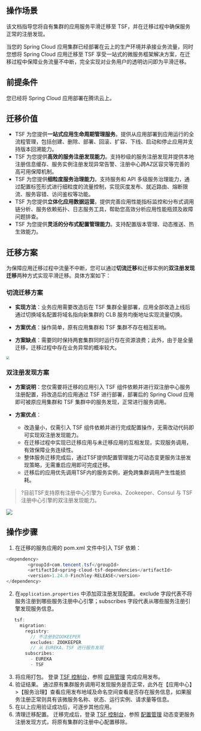 ## 操作场景
该文档指导您将自有集群的应用服务平滑迁移至 TSF，并在迁移过程中确保服务正常的注册发现。

当您的 Spring Cloud 应用集群已经部署在云上的生产环境并承接业务流量，同时您想将 Spring Cloud 应用迁移至 TSF 享受一站式的微服务框架解决方案，在迁移过程中保障业务流量不中断，完全实现对业务用户的透明访问即为平滑迁移。

## 前提条件
您已经将 Spring Cloud 应用部署在腾讯云上。

## 迁移价值
- TSF 为您提供**一站式应用生命周期管理服务**。提供从应用部署到应用运行的全流程管理，包括创建、删除、部署、回滚、扩容、下线、启动和停止应用并支持版本回溯能力。
- TSF 为您提供**高效的服务注册发现能力**。支持秒级的服务注册发现并提供本地注册信息缓存、服务实例注册发现异常告警、注册中心跨AZ区容灾等完善的高可用保障机制。
- TSF 为您提供**细粒度服务治理能力**。支持服务和 API 多级服务治理能力，通过配置标签形式进行细粒度的流量控制，实现灰度发布、就近路由、熔断限流、服务容错、访问鉴权等功能。
- TSF 为您提供**立体化应用数据运营**。提供完善应用性能指标监控和分布式调用链分析、服务依赖拓扑、日志服务工具，帮助您高效分析应用性能瓶颈及故障问题排查。
- TSF 为您提供**灵活的分布式配置管理能力**。支持配置版本管理、动态推送、热生效能力。

## 迁移方案

为保障应用迁移过程中流量不中断，您可以通过**切流迁移**和迁移实例的**双注册发现迁移**两种方式实现平滑迁移。具体方案如下：

### 切流迁移方案

- **实现方法**：业务应用需要改造后在 TSF 集群全量部署，应用全部改造上线后通过切换域名配置将域名指向新集群的 CLB 服务均衡地址实现流量切换。

- **方案优点**：操作简单，原有应用集群和 TSF 集群不存在相互影响。

- **方案缺点**：需要同时保持两套集群同时运行存在资源浪费；此外，由于是全量迁移，迁移过程中存在业务异常的概率较大。
<img src="https://main.qcloudimg.com/raw/be6ba70d616b9fdd551210ab6b4465eb.png" style="zoom:50%;" />


### 双注册发现方案

- **方案说明**：您仅需要将迁移的应用引入 TSF 组件依赖并进行双注册中心服务注册配置，将改造后的应用通过 TSF 进行部署，部署后的 Spring Cloud 应用即可被原应用集群和 TSF 集群中的服务发现，正常进行服务调用。

- **方案优点**：
	- 改造量小，仅需引入 TSF 组件依赖并进行完成配置操作，无需改动代码即可实现双注册发现能力。
	- 在迁移过程中实现已迁移应用与未迁移应用的互相发现，实现服务调用，有效保障业务连续性。
	- 整体服务迁移完成后，通过TSF提供配置管理能力可动态变更服务注册发现策略，无需重启应用即可完成迁移。
	- 迁移后的应用优先调用TSF内的服务实例，避免跨集群调用产生性能损耗。

>?目前TSF支持原有注册中心引擎为 Eureka、Zookeeper、Consul 与 TSF 注册中心引擎的双注册发现能力。

![](https://main.qcloudimg.com/raw/57b9e0414034af40f1cee3278160d647.png)

## 操作步骤
1. 在迁移的服务应用的 pom.xml 文件中引入 TSF 依赖：
```java
<dependency>
		<groupId>com.tencent.tsf</groupId>
		<artifactId>spring-cloud-tsf-dependencies</artifactId>
		<version>1.24.0-Finchley-RELEASE</version>
</dependency>
```
2. 在`application.properties` 中添加双注册发现配置。
exclude 字段代表不将服务注册到哪些服务注册中心引擎；subscribes 字段代表从哪些服务注册引擎发现服务信息。
```java
   tsf:
     migration:
       registry:
         // 不注册到ZOOKEEPER
         excludes: ZOOKEEPER
         // 从 EUREKA、TSF 进行服务发现
       subscribes:
         - EUREKA
         - TSF
```
3. 将应用打包。
登录 [TSF 控制台](https://console.cloud.tencent.com/tsf/index?rid=4)，参照 [应用管理](https://cloud.tencent.com/document/product/649/16931) 完成应用发布。
4. 验证结果。
通过原有集群服务调用可发现服务是否正常，此外在【应用中心】>【服务治理】查看应用发布地域及命名空间查看是否存在服务信息，如果服务注册正常则具有该微服务名称、状态、运行实例、请求量等信息。
5. 在以上应用验证成功后，可逐步其他应用。
6. 清理迁移配置。
迁移完成后，登录 [TSF 控制台](https://console.cloud.tencent.com/tsf/index?rid=4)，参照 [配置管理](https://cloud.tencent.com/document/product/649/17956) 动态变更服务注册发现方式，将原有集群的注册中心配置移除。






